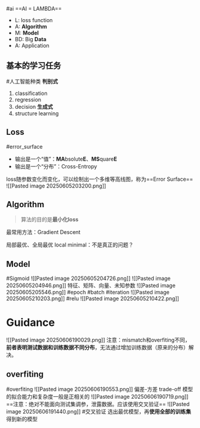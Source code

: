 #ai
==AI = LAMBDA==
* L: loss function
* A: **Algorithm**
* M: **Model**
* BD: Big **Data**
* A: Application
## 基本的学习任务
#人工智能种类 
**判别式**
1. classification
2. regression
3. decision
**生成式**
4. structure learning
## Loss
#error_surface
* 输出是一个“值”：**MA**bsolute**E**、**MS**quare**E**
* 输出是一个“分布”：Cross-Entropy

loss随参数变化而变化，可以绘制出一个多维等高线图，称为==Error Surface==
![[Pasted image 20250605203200.png]]
## Algorithm
> 算法的目的是**最小化loss**

最常用方法：Gradient Descent

局部最优、全局最优
local minimal：不是真正的问题？

## Model
#Sigmoid
![[Pasted image 20250605204726.png]]
![[Pasted image 20250605204946.png]]
特征、矩阵、向量、未知参数
![[Pasted image 20250605205546.png]]
#epoch #batch #iteration
![[Pasted image 20250605210203.png]]
#relu
![[Pasted image 20250605210422.png]]

# Guidance
![[Pasted image 20250606190029.png]]
注意：mismatch和overfiting不同，**前者表明测试数据和训练数据不同分布**，无法通过增加训练数据（原来的分布）解决。
## overfiting
#overfiting
![[Pasted image 20250606190553.png]]
偏差-方差 trade-off
模型的拟合能力和复杂度一般是正相关的
![[Pasted image 20250606190719.png]]
==注意：绝对不能面向测试集调参，泄露数据。应该使用交叉验证==
![[Pasted image 20250606191440.png]]
#交叉验证 选出最优模型，再**使用全部的训练集**得到新的模型